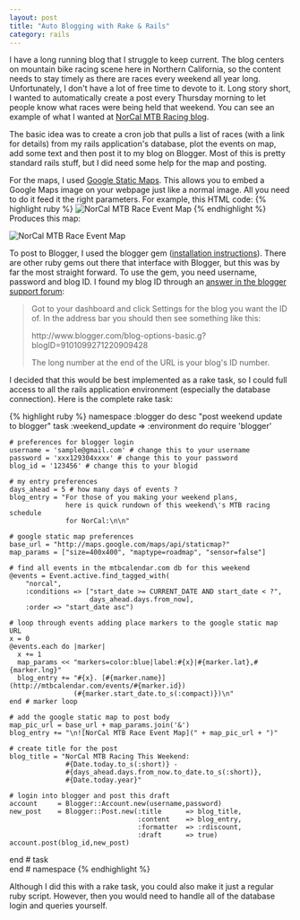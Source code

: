 ```yaml
--- 
layout: post
title: "Auto Blogging with Rake & Rails"
category: rails
---
```


I have a long running blog that I struggle to keep current. The blog centers on mountain bike racing scene here in Northern California, so the content needs to stay timely as there are races every weekend all year long. Unfortunately, I don't have a lot of free time to devote to it. Long story short, I wanted to automatically create a post every Thursday morning to let people know what races were being held that weekend. You can see an example of what I wanted at <a href="http://norcalmtnbikeracing.blogspot.com/2011/03/norcal-mtb-racing-this-weekend-3-mar-8.html" target="_blank">NorCal MTB Racing blog</a>.

The basic idea was to create a <span class="code-inline">cron</span> job that pulls a list of races (with a link for details) from my rails application's database, plot the events on map, add some text and then post it to my blog on Blogger. Most of this is pretty standard rails stuff, but I did need some help for the map and posting.

For the maps, I used <a href="http://code.google.com/apis/maps/documentation/staticmaps/" target="_blank">Google Static Maps</a>. This allows you to embed a Google Maps image on your webpage just like a normal image. All you need to do it feed it the right parameters. For example, this HTML code:
{% highlight ruby %}
<img alt="NorCal MTB Race Event Map" src="http://maps.google.com/maps/api/staticmap?size=600x200&amp;maptype=roadmap&amp;sensor=false&amp;markers=color:blue|label:1|38.7067,-122.903&amp;markers=color:blue|label:2|37.7756,-122.438&amp;markers=color:blue|label:4|38.028,-121.885">
{% endhighlight %}
Produces this map:

<img alt="NorCal MTB Race Event Map" src="http://maps.google.com/maps/api/staticmap?size=600x200&amp;maptype=roadmap&amp;sensor=false&amp;markers=color:blue|label:1|38.7067,-122.903&amp;markers=color:blue|label:2|37.7756,-122.438&amp;markers=color:blue|label:4|38.028,-121.885">
  
To post to Blogger, I used the <span class="code-inline">blogger gem</span> (<a href="http://blogger.rubyforge.org/" target="_blank">installation instructions</a>). There are other ruby gems out there that interface with Blogger, but this was by far the most straight forward. To use the gem, you need username, password and blog ID. I found my blog ID through an <a href="http://www.google.com/support/forum/p/blogger/thread?tid=44fc0d69e2a4f283&hl=en" target="_blank">answer in the blogger support forum</a>:
<blockquote>
  <p>Got to your dashboard and click Settings for the blog you want the ID of. In the address bar you should then see something like this:</p>
  <p>http://www.blogger.com/blog-options-basic.g?blogID=9101099271220909428</p>
  <p>The long number at the end of the URL is your blog's ID number.</p>
</blockquote>

I decided that this would be best implemented as a rake task, so I could full access to all the rails application environment (especially the database connection). Here is the complete rake task:

{% highlight ruby %}
namespace :blogger do
  desc "post weekend update to blogger"
  task :weekend_update  => :environment do
    require 'blogger'
    
    # preferences for blogger login
    username = 'sample@gmail.com' # change this to your username
    password = 'xxx129304xxxx' # change this to your password
    blog_id = '123456' # change this to your blogid

    # my entry preferences
    days_ahead = 5 # how many days of events ?
    blog_entry = "For those of you making your weekend plans, 
                  here is quick rundown of this weekend\'s MTB racing schedule 
                  for NorCal:\n\n"
    
    # google static map preferences 
    base_url = "http://maps.google.com/maps/api/staticmap?"
    map_params = ["size=400x400", "maptype=roadmap", "sensor=false"]

    # find all events in the mtbcalendar.com db for this weekend
    @events = Event.active.find_tagged_with(
        "norcal", 
        :conditions => ["start_date >= CURRENT_DATE AND start_date < ?", 
                        days_ahead.days.from_now], 
        :order => "start_date asc")

    # loop through events adding place markers to the google static map URL
    x = 0
    @events.each do |marker|
      x += 1
      map_params << "markers=color:blue|label:#{x}|#{marker.lat},#{marker.lng}"
      blog_entry += "#{x}. [#{marker.name}](http://mtbcalendar.com/events/#{marker.id})
                    (#{marker.start_date.to_s(:compact)})\n"
    end # marker loop

    # add the google static map to post body
    map_pic_url = base_url + map_params.join('&')
    blog_entry += "\n![NorCal MTB Race Event Map](" + map_pic_url + ")"

    # create title for the post
    blog_title = "NorCal MTB Racing This Weekend: 
                  #{Date.today.to_s(:short)} - 
                  #{days_ahead.days.from_now.to_date.to_s(:short)}, 
                  #{Date.today.year}"

    # login into blogger and post this draft
    account     = Blogger::Account.new(username,password)
    new_post    = Blogger::Post.new(:title      => blog_title, 
                                    :content    => blog_entry,
                                    :formatter  => :rdiscount,
                                    :draft      => true)
    account.post(blog_id,new_post)

  end # task    
end # namespace
{% endhighlight %}

Although I did this with a rake task, you could also make it just a regular ruby script. However, then you would need to handle all of the database login and queries yourself. 